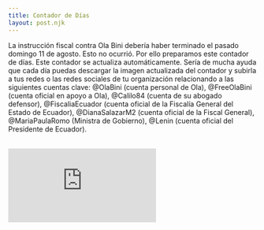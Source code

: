 ```yaml
---
title: Contador de Días
layout: post.njk
---
```

La instrucción fiscal contra Ola Bini debería haber terminado el pasado domingo
11 de agosto. Esto no ocurrió. Por ello preparamos este contador de días. Este
contador se actualiza automáticamente. Sería de mucha ayuda que cada día puedas
descargar la imagen actualizada del contador y subirla a tus redes o las redes
sociales de tu organización relacionando a las siguientes cuentas
clave: @OlaBini (cuenta personal de Ola), @FreeOlaBini (cuenta oficial en
apoyo a Ola), @Calilo84 (cuenta de su abogado
defensor), @FiscaliaEcuador (cuenta oficial de la Fiscalía General del Estado de
Ecuador), @DianaSalazarM2 (cuenta oficial de la Fiscal
General), @MariaPaulaRomo (Ministra de Gobierno), @Lenin (cuenta oficial del
Presidente de Ecuador).

<br>
<div class="aspect-ratio aspect-ratio--16x9 mb4">
<iframe class="aspect-ratio--object cover" style="overflow: hidden;"  scrolling="no" frameborder="0"  src="https://editor.p5js.org/fob/embed/GhWsgJjAH"></iframe>
</div>
